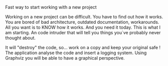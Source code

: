 Fast way to start working with a new project

Working on a new project can be difficult. You have to find out how it works. You are bored of bad architecture, outdated documentation, workarounds. All you want is to KNOW how it works. And you need it today. This is what I am starting. An code intruder that will tell you things you`ve probably never thought about.

It will "destroy" the code, so... work on a copy and keep your original safe ! The application analyse the code and insert a logging system. Using Graphviz you will be able to have a graphical perspective.
